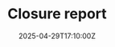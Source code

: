 ---
title: Closure report
linkTitle: Closure report
date: '2025-04-29T17:10:00Z'
weight: 1
description: No content
draft: false
ref: closure-report
---